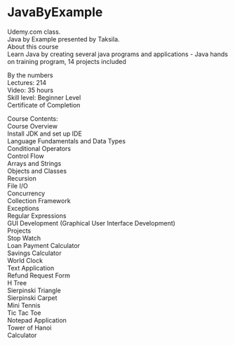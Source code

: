 # JavaByExample
Udemy.com class.<br>
Java by Example presented by Taksila.<br>
About this course <br>
Learn Java by creating several java programs and applications - Java hands on training program, 14 projects included <br>

By the numbers <br>
Lectures: 214<br>
Video: 35 hours<br>
Skill level: Beginner Level<br>
Certificate of Completion<br>

Course Contents: <br>
Course Overview<br>
Install JDK and set up IDE<br>
Language Fundamentals and Data Types<br>
Conditional Operators<br>
Control Flow<br>
Arrays and Strings<br>
Objects and Classes<br>
Recursion<br>
File I/O<br>
Concurrency<br>
Collection Framework<br>
Exceptions<br>
Regular Expressions<br>
GUI Development (Graphical User Interface Development)<br>
Projects <br>
Stop Watch<br>
Loan Payment Calculator<br>
Savings Calculator<br>
World Clock<br>
Text Application<br>
Refund Request Form<br>
H Tree<br>
Sierpinski Triangle<br>
Sierpinski Carpet<br>
Mini Tennis<br>
Tic Tac Toe<br>
Notepad Application<br>
Tower of Hanoi<br>
Calculator<br>

